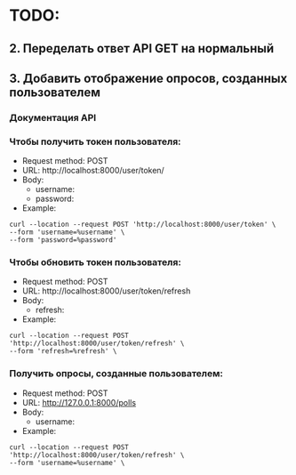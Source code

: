 # TODO:
## 2. Переделать ответ API GET на нормальный
## 3. Добавить отображение опросов, созданных пользователем

### Документация API
### Чтобы получить токен пользователя:
* Request method: POST
* URL: http://localhost:8000/user/token/
* Body: 
    * username: 
    * password: 
* Example:
```
curl --location --request POST 'http://localhost:8000/user/token' \
--form 'username=%username' \
--form 'password=%password'
```

### Чтобы обновить токен пользователя:
* Request method: POST
* URL: http://localhost:8000/user/token/refresh
* Body: 
    * refresh: 
* Example:
```
curl --location --request POST 'http://localhost:8000/user/token/refresh' \
--form 'refresh=%refresh' \
```

### Получить опросы, созданные пользователем:
* Request method: POST
* URL: http://127.0.0.1:8000/polls
* Body: 
    * username: 
* Example:
```
curl --location --request POST 'http://localhost:8000/user/token/refresh' \
--form 'username=%username' \
```



